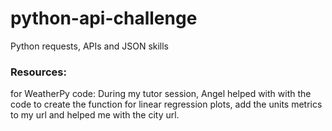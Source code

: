 # python-api-challenge
Python requests, APIs and JSON skills


### Resources:
for WeatherPy code:  During my tutor session, Angel helped with with the code to create the function for linear regression plots, add the units metrics to my url and helped me with the city url. 
